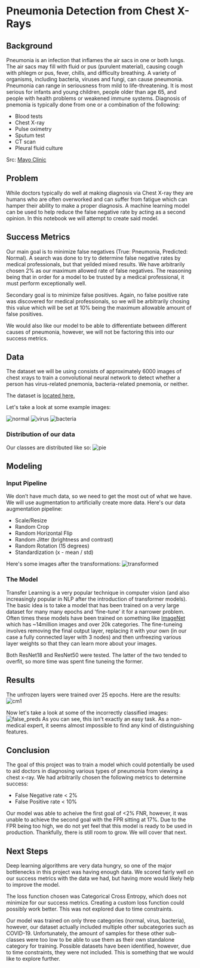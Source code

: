 # Pneumonia Detection from Chest X-Rays

## Background

Pneumonia is an infection that inflames the air sacs in one or both lungs. The air sacs may fill with fluid or pus (purulent material), causing cough with phlegm or pus, fever, chills, and difficulty breathing. A variety of organisms, including bacteria, viruses and fungi, can cause pneumonia.  Pneumonia can range in seriousness from mild to life-threatening. It is most serious for infants and young children, people older than age 65, and people with health problems or weakened immune systems.  Diagnosis of pnemonia is typically done from one or a combination of the following:

+ Blood tests
+ Chest X-ray
+ Pulse oximetry
+ Sputum test
+ CT scan
+ Pleural fluid culture

Src: [Mayo Clinic](https://www.mayoclinic.org/diseases-conditions/pneumonia/diagnosis-treatment/drc-20354210)

## Problem
While doctors typically do well at making diagnosis via Chest X-ray they are humans who are often overworked and can suffer from fatigue which can hamper their ability to make a proper diagnosis. A machine learning model can be used to help reduce the false negative rate by acting as a second opinion. In this notebook we will attempt to create said model.

## Success Metrics
Our main goal is to minimize false negatives (True: Pneumonia, Predicted: Normal). A search was done to try to determine false negative rates by medical professionals, but that yeilded mixed results. We have arbitrarily chosen 2% as our maximum allowed rate of false negatives. The reasoning being that in order for a model to be trusted by a medical professional, it must perform exceptionally well.

Secondary goal is to minimize false positives. Again, no false positive rate was discovered for medical professionals, so we will be arbitrarily chosing this value which will be set at 10% being the maximum allowable amount of false positives.

We would also like our model to be able to differentiate between different causes of pneumonia, however, we will not be factoring this into our success metrics.

## Data

The dataset we will be using consists of approximately 6000 images of chest xrays to train a convolutional neural network to detect whether a person has virus-related pnemonia, bacteria-related pnemonia, or neither.

The dataset is [located here.](https://www.kaggle.com/praveengovi/coronahack-chest-xraydataset)

Let's take a look at some example images:

![normal](./presentation_imgs/normal.png)
![virus](./presentation_imgs/virus.png)
![bacteria](./presentation_imgs/bacteria.png)

### Distribution of our data
Our classes are distributed like so:
![pie](./presentation_imgs/pie.png)

## Modeling

### Input Pipeline
We don’t have much data, so we need to get the most out of what we have. We will use augmentation to artificially create more data.
Here's our data augmentation pipeline:
+ Scale/Resize
+ Random Crop
+ Random Horizontal Flip
+ Random Jitter (brightness and contrast)
+ Random Rotation (15 degrees)
+ Standardization (x - mean / std)

Here's some images after the transformations:
![transformed](./presentation_imgs/transformed.png)

### The Model
Transfer Learning is a very popular technique in computer vision (and also increasingly popular in NLP after the introduction of transformer models). The basic idea is to take a model that has been trained on a very large dataset for many many epochs and 'fine-tune' it for a narrower problem. Often times these models have been trained on something like [ImageNet](https://en.wikipedia.org/wiki/ImageNet) which has ~14million images and over 20k categories. The fine-tuneing involves removing the final output layer, replacing it with your own (in our case a fully connected layer with 3 nodes) and then unfreezing various layer weights so that they can learn more about your images.

Both ResNet18 and ResNet50 were tested.  The latter of the two tended to overfit, so more time was spent fine tuneing the former.

## Results
The unfrozen layers were trained over 25 epochs.  Here are the results:
![cm1](./presentation_imgs/cm1.png)

Now let's take a look at some of the incorrectly classified images:
![false_preds](./presentation_imgs/false_preds.png)
As you can see, this isn't exactly an easy task.  As a non-medical expert, it seems almost impossible to find any kind of distinguishing features.

## Conclusion
The goal of this project was to train a model which could potentially be used to aid doctors in diagnosing various types of pneumonia from viewing a chest x-ray.  We had arbitrarily chosen the following metrics to determine success:

+   False Negative rate < 2%
+   False Positive rate < 10%

Our model was able to acheive the first goal of <2% FNR, however, it was unable to achieve the second goal with the FPR sitting at 17%.  Due to the FPR being too high, we do not yet feel that this model is ready to be used in production.  Thankfully, there is still room to grow.  We will cover that next.

## Next Steps
Deep learning algorithms are very data hungry, so one of the major bottlenecks in this project was having enough data. We scored fairly well on our success metrics with the data we had, but having more would likely help to improve the model.

The loss function chosen was Categorical Cross Entropy, which does not minimize for our success metrics. Creating a custom loss function could possibly work better. This was not explored due to time constraints.

Our model was trained on only three categories (normal, virus, bacteria), however, our dataset actually included multiple other subcategories such as COVID-19. Unfortunately, the amount of samples for these other sub-classes were too low to be able to use them as their own standalone category for training. Possible datasets have been identified, however, due to time constraints, they were not included. This is something that we would like to explore further.